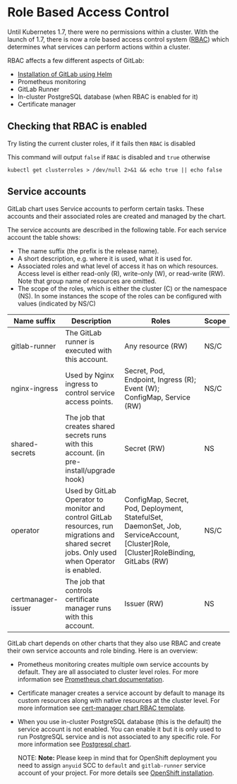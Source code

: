 # Role Based Access Control

Until Kubernetes 1.7, there were no permissions within a cluster. With the launch of 1.7, there is now a role based access control system ([RBAC](https://kubernetes.io/docs/reference/access-authn-authz/rbac/)) which determines what services can perform actions within a cluster.

RBAC affects a few different aspects of GitLab:

- [Installation of GitLab using Helm](tools.md#preparing-for-helm-with-rbac)
- Prometheus monitoring
- GitLab Runner
- In-cluster PostgreSQL database (when RBAC is enabled for it)
- Certificate manager

## Checking that RBAC is enabled

Try listing the current cluster roles, if it fails then `RBAC` is disabled

This command will output `false` if `RBAC` is disabled and `true` otherwise

`kubectl get clusterroles > /dev/null 2>&1 && echo true || echo false`

## Service accounts

GitLab chart uses Service accounts to perform certain tasks. These accounts and their associated roles
are created and managed by the chart.

The service accounts are described in the following table. For each service account the table shows:

- The name suffix (the prefix is the release name).
- A short description, e.g. where it is used, what it is used for.
- Associated roles and what level of access it has on which resources. Access level is either read-only (R),
  write-only (W), or read-write (RW). Note that group name of resources are omitted.
- The scope of the roles, which is either the cluster (C) or the namespace (NS). In some instances the scope
  of the roles can be configured with values (indicated by NS/C)

| Name suffix | Description | Roles | Scope
| ---         | ---         | ---   | ---
| gitlab-runner | The GitLab runner is executed with this account. | Any resource (RW) | NS/C
| nginx-ingress | Used by Nginx ingress to control service access points. | Secret, Pod, Endpoint, Ingress (R); Event (W); ConfigMap, Service (RW) | NS/C
| shared-secrets | The job that creates shared secrets runs with this account. (in pre-install/upgrade hook) | Secret (RW) | NS
| operator | Used by GitLab Operator to monitor and control GitLab resources, run migrations and shared secret jobs. Only used when Operator is enabled. | ConfigMap, Secret, Pod, Deployment, StatefulSet, DaemonSet, Job, ServiceAccount, \[Cluster\]Role, \[Cluster\]RoleBinding, GitLabs (RW) | NS/C
| certmanager-issuer | The job that controls certificate manager runs with this account. | Issuer (RW)  | NS

GitLab chart depends on other charts that they also use RBAC and create their own service accounts and role binding. Here is an overview:

- Prometheus monitoring creates multiple own service accounts by default. They are all associated to cluster level roles. For more information see [Prometheus chart documentation](https://github.com/helm/charts/tree/master/stable/prometheus#rbac-configuration).
- Certificate manager creates a service account by default to manage its custom resources along with native resources at the cluster level. For more information see [cert-manager chart RBAC template](https://github.com/helm/charts/blob/master/stable/cert-manager/templates/rbac.yaml).
- When you use in-cluster PostgreSQL database (this is the default) the service account is not enabled. You can enable it but it is only used to run PostgreSQL service and is not associated to any specific role. For more information see [Postgresql chart](https://github.com/helm/charts/tree/master/stable/postgresql).

  NOTE: **Note:** Please keep in mind that for OpenShift deployment you need to assign `anyuid` SCC to `default` and `gitlab-runner`
  service account of your project. For more details see [OpenShift installation](./cloud/openshift.md).
